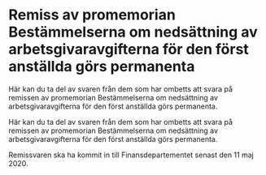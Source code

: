 # Remiss av promemorian Bestämmelserna om nedsättning av arbetsgivaravgifterna för den först anställda görs permanenta

Här kan du ta del av svaren från dem som har ombetts att svara på remissen av promemorian Bestämmelserna om nedsättning av arbetsgivaravgifterna för den först anställda görs permanenta.

Här kan du ta del av svaren från dem som har ombetts att svara på remissen av promemorian Bestämmelserna om nedsättning av arbetsgivaravgifterna för den först anställda görs permanenta.

Remissvaren ska ha kommit in till Finansdepartementet senast den 11 maj 2020.
